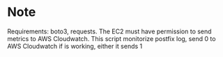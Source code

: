 # Note
Requirements: boto3, requests.
The EC2 must have permission to send metrics to AWS Cloudwatch.
This script monitorize postfix log, send 0 to AWS Cloudwatch if is working, either it sends 1
